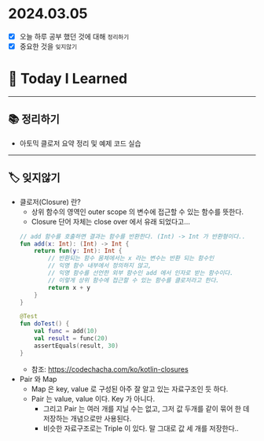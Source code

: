 # 2024.03.05

- [x] 오늘 하루 공부 했던 것에 대해 `정리하기`
- [x] 중요한 것을 `잊지않기`

# 🚩 Today I Learned

---

## 📚 정리하기

- 아토믹 클로저 요약 정리 및 예제 코드 실습

---

## 🏷 잊지않기

- 클로저(Closure) 란?
  - 상위 함수의 영역인 outer scope 의 변수에 접근할 수 있는 함수를 뜻한다.
  - Closure 단어 자체는 close over 에서 유래 되었다고…
  ```kotlin
  // add 함수를 호출하면 결과는 함수를 반환한다. (Int) -> Int 가 반환형이다..
  fun add(x: Int): (Int) -> Int {
      return fun(y: Int): Int {
          // 반환되는 함수 몸체에서는 x 라는 변수는 반환 되는 함수인
          // 익명 함수 내부에서 정의하지 않고,
          // 익명 함수를 선언한 외부 함수인 add 에서 인자로 받는 함수이다.
          // 이렇게 상위 함수에 접근할 수 있는 함수를 클로저라고 한다.
          return x + y
      }
  }

  @Test
  fun doTest() {
      val func = add(10)
      val result = func(20)
      assertEquals(result, 30)
  }
  ```
  - 참조: https://codechacha.com/ko/kotlin-closures
- Pair 와 Map
  - Map 은 key, value 로 구성된 아주 잘 알고 있는 자료구조인 듯 하다.
  - Pair 는 value, value 이다. Key 가 아니다.
    - 그리고 Pair 는 여러 개를 지닐 수는 없고, 그저 값 두개를 같이 묶어 한 데 저장하는 개념으로만 사용된다.
    - 비슷한 자료구조로는 Triple 이 있다. 말 그대로 값 세 개를 저장한다..
